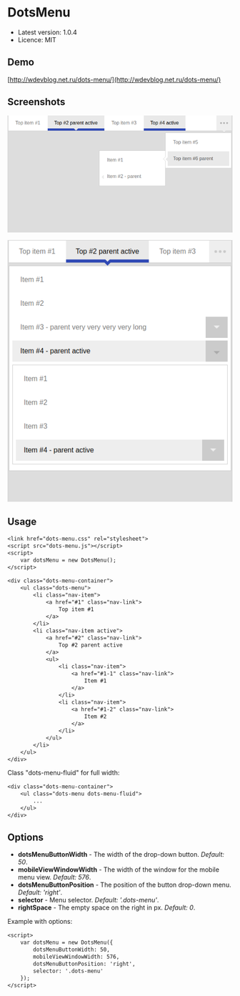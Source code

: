 DotsMenu
========

- Latest version: 1.0.4
- Licence: MIT

Demo
----

[http://wdevblog.net.ru/dots-menu/](http://wdevblog.net.ru/dots-menu/)

Screenshots
-----------

![DropMenu - screenshot #1](https://raw.githubusercontent.com/andchir/dots-menu/master/screenshots/screenshot01.png?raw=true "DropMenu - screenshot #1")

![DropMenu - screenshot #2](https://raw.githubusercontent.com/andchir/dots-menu/master/screenshots/screenshot02.png?raw=true "DropMenu - screenshot #2")

Usage
-----

~~~
<link href="dots-menu.css" rel="stylesheet">
<script src="dots-menu.js"></script>
<script>
    var dotsMenu = new DotsMenu();
</script>
~~~

~~~
<div class="dots-menu-container">
    <ul class="dots-menu">
        <li class="nav-item">
            <a href="#1" class="nav-link">
                Top item #1
            </a>
        </li>
        <li class="nav-item active">
            <a href="#2" class="nav-link">
                Top #2 parent active
            </a>
            <ul>
                <li class="nav-item">
                    <a href="#1-1" class="nav-link">
                        Item #1
                    </a>
                </li>
                <li class="nav-item">
                    <a href="#1-2" class="nav-link">
                        Item #2
                    </a>
                </li>
            </ul>
        </li>
    </ul>
</div>
~~~

Class "dots-menu-fluid" for full width:
~~~
<div class="dots-menu-container">
    <ul class="dots-menu dots-menu-fluid">
        ...
    </ul>
</div>
~~~

Options
-------

- **dotsMenuButtonWidth** - The width of the drop-down button. _Default: 50_.
- **mobileViewWindowWidth** - The width of the window for the mobile menu view. _Default: 576_.
- **dotsMenuButtonPosition** - The position of the button drop-down menu. _Default: 'right'_.
- **selector** - Menu selector. _Default: '.dots-menu'_.
- **rightSpace** - The empty space on the right in px. _Default: 0_.

Example with options:
~~~
<script>
    var dotsMenu = new DotsMenu({
        dotsMenuButtonWidth: 50,
        mobileViewWindowWidth: 576,
        dotsMenuButtonPosition: 'right',
        selector: '.dots-menu'
    });
</script>
~~~

